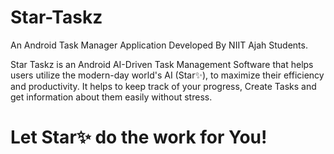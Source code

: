 # Star-Taskz
An Android Task Manager Application Developed By NIIT Ajah Students.

Star Taskz is an Android AI-Driven Task Management Software that helps users utilize the modern-day world's AI (Star✨), to maximize their efficiency and productivity.
It helps to keep track of your progress, Create Tasks and get information about them easily without stress.

# Let Star✨ do the work for You!
